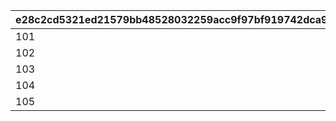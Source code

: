 |e28c2cd5321ed21579bb48528032259acc9f97bf919742dca9b2464ae5eca88f|f11431d66f2e976cd1c867dcb1898097397e63e267f65b6898a6ac5198fad243|e87dd0951dbcf927ddbc28ab99e3df4d7e5dbd5759fb0929043e51e413b93ab6|e868567f283664543dcea420cb5fb6fab6eb4c3ba8cf18ab86f8baa675f183d0|b718cf819400f7381d8dca0589ffdd4aa2ec40baaff31c8282531443d38edc7d|5ccaf7a469ff10d1983cd716e543da61d98091598d38304c28bc2e1d744c629d|70ab170cda80c1ca8751dc3228c9e74e4158116a55a7b1ea9181e5aceff74ee3|d71027a20143a8b1d525d2c6c705cd61161ff944058875ed1790a4ec9d98ba29|11127efe53f4690b740909cbc8ef7c2b837e025097b35a21fb3292a055ea7871|66b740579c26ce884caef2e281d481c2c94c565a8a250dfdbe9d702af589d95f|
| --- | --- | --- | --- | --- | --- | --- | --- | --- | --- |
|101|58|10.11|58001|10120|0|1|-375|126301|5|
|102|58|4.53|58002|10120|0|1|-375|126301|2|
|103|58|0|58003|10120|0|5|-375|126301|5|
|104|58|5.32|58004|10120|0|2|-375|126301|1|
|105|58|4.4|58005|10120|0|6|-375|126301|5|